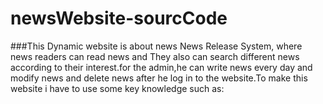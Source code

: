 # newsWebsite-sourcCode
###This Dynamic website is about news News Release System, where news readers can read news and They also can search different news according to their interest.for the admin,he can write news every day and modify news and delete news after he log in to the website.To make this website i have to use some key knowledge such as:
##
